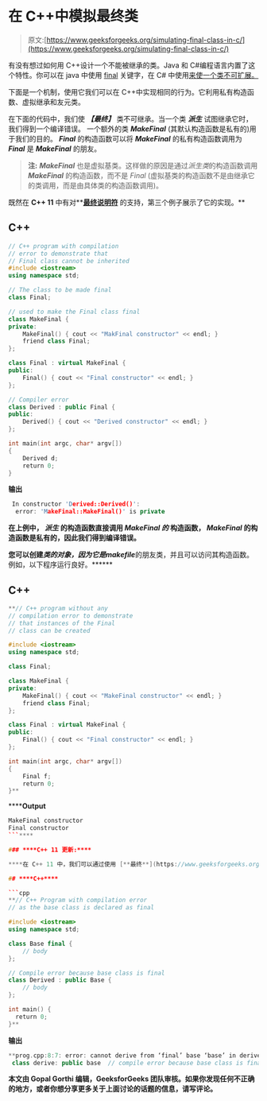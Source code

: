 # 在 C++中模拟最终类

> 原文:[https://www.geeksforgeeks.org/simulating-final-class-in-c/](https://www.geeksforgeeks.org/simulating-final-class-in-c/)

有没有想过如何用 C++设计一个不能被继承的类。Java 和 C#编程语言内置了这个特性。你可以在 java 中使用 [final](https://www.geeksforgeeks.org/final-keyword-in-java/) 关键字，在 C# 中使用[来使一个类不可扩展。](https://www.geeksforgeeks.org/c-sharp-sealed-class/)

下面是一个机制，使用它我们可以在 C++中实现相同的行为。它利用私有构造函数、虚拟继承和友元类。

在下面的代码中，我们使 ***【最终】*** 类不可继承。当一个类 ***派生*** 试图继承它时，我们得到一个编译错误。
一个额外的类 ***MakeFinal*** (其默认构造函数是私有的)用于我们的目的。 ***Final*** 的构造函数可以将 ***MakeFinal*** 的私有构造函数调用为 ***Final*** 是 ***MakeFinal*** 的朋友。

> **注:** ***MakeFinal*** 也是虚拟基类。这样做的原因是通过*派生类*的构造函数调用 ***MakeFinal*** 的构造函数，而不是 *Final* (虚拟基类的构造函数不是由继承它的类调用，而是由具体类的构造函数调用)。

既然在 **C++ 11** 中有对**[**最终说明符**](https://www.geeksforgeeks.org/c-final-specifier/) 的支持，第三个例子展示了它的实现。**

## **C++**

```cpp
// C++ program with compilation
// error to demonstrate that
// Final class cannot be inherited
#include <iostream>
using namespace std;

// The class to be made final
class Final;

// used to make the Final class final
class MakeFinal {
private:
    MakeFinal() { cout << "MakFinal constructor" << endl; }
    friend class Final;
};

class Final : virtual MakeFinal {
public:
    Final() { cout << "Final constructor" << endl; }
};

// Compiler error
class Derived : public Final {
public:
    Derived() { cout << "Derived constructor" << endl; }
};

int main(int argc, char* argv[])
{
    Derived d;
    return 0;
}
```

****输出****

```cpp
 In constructor 'Derived::Derived()':
  error: 'MakeFinal::MakeFinal()' is private
```

**在上例中， ***派生*** **的**构造函数直接调用 ***MakeFinal 的*** 构造函数， ***MakeFinal*** 的构造函数是私有的，因此我们得到编译错误。**

**您可以创建****类的对象，因为它是***makefile***的朋友类，并且可以访问其构造函数。例如，以下程序运行良好。******

## ****C++****

```cpp
**// C++ program without any
// compilation error to demonstrate
// that instances of the Final
// class can be created

#include <iostream>
using namespace std;

class Final;

class MakeFinal {
private:
    MakeFinal() { cout << "MakeFinal constructor" << endl; }
    friend class Final;
};

class Final : virtual MakeFinal {
public:
    Final() { cout << "Final constructor" << endl; }
};

int main(int argc, char* argv[])
{
    Final f;
    return 0;
}**
```

******Output**

```cpp
MakeFinal constructor
Final constructor
```**** 

### ****C++ 11 更新:****

****在 C++ 11 中，我们可以通过使用 [**最终**](https://www.geeksforgeeks.org/c-final-specifier/) 说明符来使基类不可继承。例如，下面的代码给出了一个编译错误，因为基类被声明为 final。****

## ****C++****

```cpp
**// C++ Program with compilation error
// as the base class is declared as final

#include <iostream>
using namespace std;

class Base final {
    // body
};

// Compile error because base class is final
class Derived : public Base {
    // body
};

int main() {
  return 0;
}**
```

******输出******

```cpp
**prog.cpp:8:7: error: cannot derive from ‘final’ base ‘base’ in derived type ‘derive’
 class derive: public base  // compile error because base class is final**
```

****本文由 **Gopal Gorthi** 编辑，GeeksforGeeks 团队审核。如果你发现任何不正确的地方，或者你想分享更多关于上面讨论的话题的信息，请写评论。****
